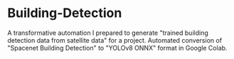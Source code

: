 # Building-Detection
A transformative automation I prepared to generate "trained building detection data from satellite data" for a project. Automated conversion of "Spacenet Building Detection" to "YOLOv8 ONNX" format in Google Colab.
